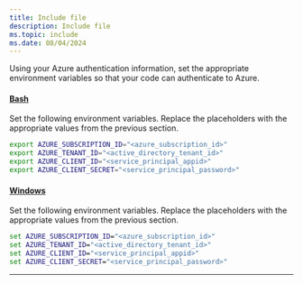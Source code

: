 ```yaml
---
title: Include file
description: Include file
ms.topic: include
ms.date: 08/04/2024
---
```


Using your Azure authentication information, set the appropriate environment variables so that your code can authenticate to Azure.

#### [Bash](#tab/bash)

Set the following environment variables. Replace the placeholders with the appropriate values from the previous section.

```bash
export AZURE_SUBSCRIPTION_ID="<azure_subscription_id>"
export AZURE_TENANT_ID="<active_directory_tenant_id>"
export AZURE_CLIENT_ID="<service_principal_appid>"
export AZURE_CLIENT_SECRET="<service_principal_password>"
```

#### [Windows](#tab/windows)

Set the following environment variables. Replace the placeholders with the appropriate values from the previous section.

```cmd
set AZURE_SUBSCRIPTION_ID="<azure_subscription_id>"
set AZURE_TENANT_ID="<active_directory_tenant_id>"
set AZURE_CLIENT_ID="<service_principal_appid>"
set AZURE_CLIENT_SECRET="<service_principal_password>"
```

----
